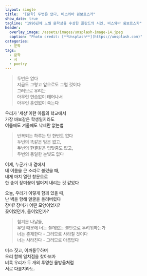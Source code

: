 ```yaml
---
layout: single
title:  "[문학] 두번은 없다, 비스와바 쉼보르스카"
show_date: true
tagline: "1996년에 노벨 문학상을 수상한 폴란드의 시인, 비스와바 쉼보르스카"
header:
  overlay_image: /assets/images/unsplash-image-14.jpeg
  caption: "Photo credit: [**Unsplash**](https://unsplash.com)"
categories: 
  - 문학
tags:
  - 문학
  - 시
  - poetry
---
```


> 두번은 없다<br/>
지금도 그렇고 앞으로도 그럴 것이다<br/>
그러므로 우리는<br/>
아무런 연습없이 태어나서<br/>
아무런 훈련없이 죽는다<br/>

우리가 '세상'이란 이름의 학교에서<br/>
가장 바보같은 학생일지라도<br/>
여름에도 겨울에도 낙제란 없는법<br/>

> 반복되는 하루는 단 한번도 없다<br/>
두번의 똑같은 밤은 없고,<br/>
두번의 한결같은 입맞춤도 없고,<br/>
두번의 동일한 눈빛도 없다<br/>

어제, 누군가 내 곁에서<br/>
네 이름을 큰 소리로 불렸을 때,<br/>
내게 마치 열린 창문으로<br/>
한 송이 장미꽃이 떨어져 내리는 것 같았다<br/>

오늘, 우리가 이렇게 함께 있을 때,<br/>
난 벽을 향해 얼굴을 돌려버렸다<br/>
장미? 장미가 어떤 모양이었지?<br/>
꽃이었던가, 돌이었던가?<br/>

> 힘겨운 나날들,<br/>
무엇 때문에 너는 쓸데없는 불안으로 두려워하는가<br/>
너는 존재한다 - 그러므로 사라질 것이다<br/>
너는 사라진다 - 그러므로 아름답다<br/>

미소 짓고, 어깨동무하며<br/>
우리 함께 일치점을 찾아보자<br/>
비록 우리가 두 개의 투명한 물방울처럼<br/>
서로 다를지라도.<br/>